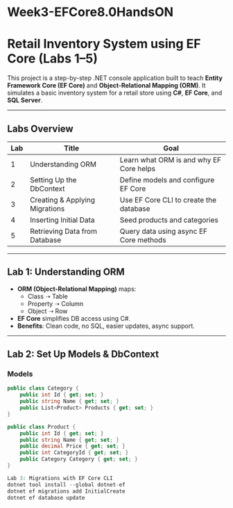 # Week3-EFCore8.0HandsON
# Retail Inventory System using EF Core (Labs 1–5)

This project is a step-by-step .NET console application built to teach **Entity Framework Core (EF Core)** and **Object-Relational Mapping (ORM)**. It simulates a basic inventory system for a retail store using **C#**, **EF Core**, and **SQL Server**.

---

## Labs Overview

| Lab | Title                                 | Goal                                      |
|-----|---------------------------------------|-------------------------------------------|
| 1   | Understanding ORM                     | Learn what ORM is and why EF Core helps   |
| 2   | Setting Up the DbContext              | Define models and configure EF Core       |
| 3   | Creating & Applying Migrations        | Use EF Core CLI to create the database    |
| 4   | Inserting Initial Data                | Seed products and categories              |
| 5   | Retrieving Data from Database         | Query data using async EF Core methods    |

---

## Lab 1: Understanding ORM

- **ORM (Object-Relational Mapping)** maps:
  - Class ➝ Table
  - Property ➝ Column
  - Object ➝ Row
- **EF Core** simplifies DB access using C#.
- **Benefits**: Clean code, no SQL, easier updates, async support.

---

## Lab 2: Set Up Models & DbContext

### Models

```csharp
public class Category {
    public int Id { get; set; }
    public string Name { get; set; }
    public List<Product> Products { get; set; }
}

public class Product {
    public int Id { get; set; }
    public string Name { get; set; }
    public decimal Price { get; set; }
    public int CategoryId { get; set; }
    public Category Category { get; set; }
}

Lab 3: Migrations with EF Core CLI
dotnet tool install --global dotnet-ef
dotnet ef migrations add InitialCreate
dotnet ef database update
